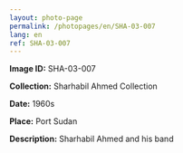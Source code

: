 ```yaml
---
layout: photo-page
permalink: /photopages/en/SHA-03-007
lang: en
ref: SHA-03-007
---
```


**Image ID:** SHA-03-007

**Collection:** Sharhabil Ahmed Collection

**Date:** 1960s

**Place:** Port Sudan

**Description:** Sharhabil Ahmed and his band
